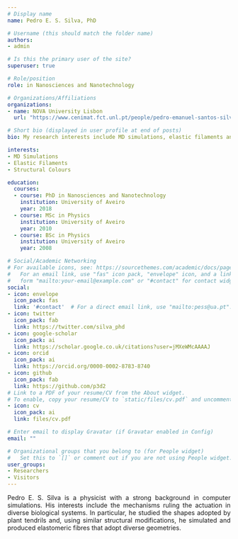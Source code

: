 ```yaml
---
# Display name
name: Pedro E. S. Silva, PhD

# Username (this should match the folder name)
authors:
- admin

# Is this the primary user of the site?
superuser: true

# Role/position
role: in Nanosciences and Nanotechnology

# Organizations/Affiliations
organizations:
- name: NOVA University Lisbon
  url: "https://www.cenimat.fct.unl.pt/people/pedro-emanuel-santos-silva"

# Short bio (displayed in user profile at end of posts)
bio: My research interests include MD simulations, elastic filaments and structural colours.

interests:
- MD Simulations
- Elastic Filaments
- Structural Colours

education:
  courses:
  - course: PhD in Nanosciences and Nanotechnology
    institution: University of Aveiro
    year: 2018
  - course: MSc in Physics
    institution: University of Aveiro
    year: 2010
  - course: BSc in Physics
    institution: University of Aveiro
    year: 2008

# Social/Academic Networking
# For available icons, see: https://sourcethemes.com/academic/docs/page-builder/#icons
#   For an email link, use "fas" icon pack, "envelope" icon, and a link in the
#   form "mailto:your-email@example.com" or "#contact" for contact widget.
social:
- icon: envelope
  icon_pack: fas
  link: '#contact'  # For a direct email link, use "mailto:pess@ua.pt".
- icon: twitter
  icon_pack: fab
  link: https://twitter.com/silva_phd
- icon: google-scholar
  icon_pack: ai
  link: https://scholar.google.co.uk/citations?user=jMXeWMcAAAAJ
- icon: orcid
  icon_pack: ai
  link: https://orcid.org/0000-0002-8783-8740
- icon: github
  icon_pack: fab
  link: https://github.com/p3d2
# Link to a PDF of your resume/CV from the About widget.
# To enable, copy your resume/CV to `static/files/cv.pdf` and uncomment the lines below.
- icon: cv
  icon_pack: ai
  link: files/cv.pdf

# Enter email to display Gravatar (if Gravatar enabled in Config)
email: ""

# Organizational groups that you belong to (for People widget)
#   Set this to `[]` or comment out if you are not using People widget.
user_groups:
- Researchers
- Visitors
---
```


<p style="text-align:justify">Pedro E. S. Silva is a physicist with a strong background in computer simulations. His interests include the mechanisms ruling the actuation in diverse biological systems. In particular, he studied the shapes adopted by plant tendrils and, using similar structural modifications, he simulated and produced elastomeric fibres that adopt diverse geometries.</p>
